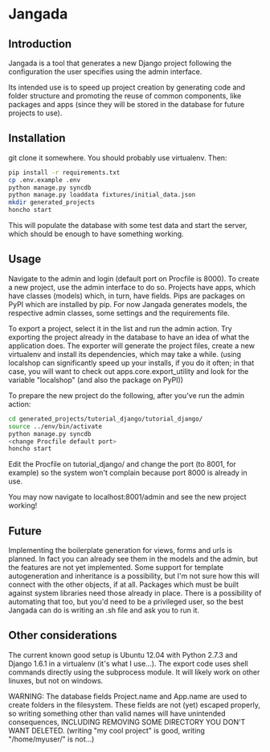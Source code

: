 Jangada
=========

## Introduction
Jangada is a tool that generates a new Django project following the configuration the user specifies using the admin interface.

Its intended use is to speed up project creation by generating code and folder structure and promoting the reuse of common components, like packages and apps (since they will be stored in the database for future projects to use).

## Installation
git clone it somewhere. You should probably use virtualenv. Then:
```bash
pip install -r requirements.txt
cp .env.example .env
python manage.py syncdb
python manage.py loaddata fixtures/initial_data.json
mkdir generated_projects
honcho start
```

This will populate the database with some test data and start the server, which should be enough to have something working.

## Usage
Navigate to the admin and login (default port on Procfile is 8000).
To create a new project, use the admin interface to do so.
Projects have apps, which have classes (models) which, in turn, have fields.
Pips are packages on PyPI which are installed by pip.
For now Jangada generates models, the respective admin classes, some settings and the requirements file.

To export a project, select it in the list and run the admin action.
Try exporting the project already in the database to have an idea of what the application does.
The exporter will generate the project files, create a new virtualenv and install its dependencies, which may take a while.
(using localshop can significantly speed up your installs, if you do it often; in that case, you will want to check out apps.core.export_utility and look for the variable "localshop" (and also the package on PyPI))

To prepare the new project do the following, after you've run the admin action:
```bash
cd generated_projects/tutorial_django/tutorial_django/
source ../env/bin/activate
python manage.py syncdb
<change Procfile default port>
honcho start
```
Edit the Procfile on tutorial_django/ and change the port (to 8001, for example) so the system won't complain because port 8000 is already in use.

You may now navigate to localhost:8001/admin and see the new project working!

## Future
Implementing the boilerplate generation for views, forms and urls is planned. In fact you can already see them in the models and the admin, but the features are not yet implemented.
Some support for template autogeneration and inheritance is a possibility, but I'm not sure how this will connect with the other objects, if at all.
Packages which must be built against system libraries need those already in place. There is a possibility of automating that too, but you'd need to be a privileged user, so the best Jangada can do is writing an .sh file and ask you to run it.

## Other considerations
The current known good setup is Ubuntu 12.04 with Python 2.7.3 and Django 1.6.1 in a virtualenv (it's what I use...).
The export code uses shell commands directly using the subprocess module. It will likely work on other linuxes, but not on windows.

WARNING: The database fields Project.name and App.name are used to create folders in the filesystem. These fields are not (yet) escaped properly, so writing something other than valid names will have unintended consequences, INCLUDING REMOVING SOME DIRECTORY YOU DON'T WANT DELETED. (writing "my cool project" is good, writing "/home/myuser/" is not...)

